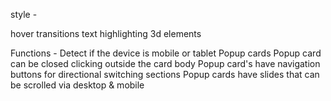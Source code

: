 style  - 
<!-- diagonal sections -->
hover transitions
text highlighting
3d elements

Functions -
Detect if the device is mobile or tablet
Popup cards
Popup card can be closed clicking outside the card body
Popup card's have navigation buttons for directional switching sections
Popup cards have slides that can be scrolled via desktop & mobile